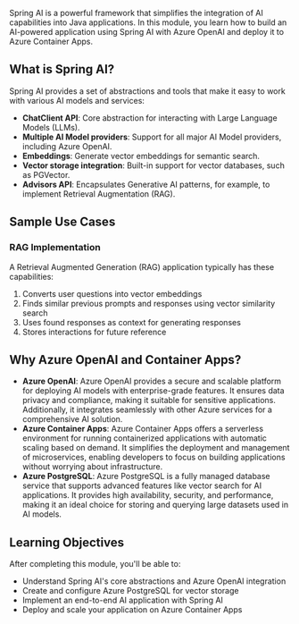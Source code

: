 Spring AI is a powerful framework that simplifies the integration of AI capabilities into Java applications. In this module, you learn how to build an AI-powered application using Spring AI with Azure OpenAI and deploy it to Azure Container Apps.

## What is Spring AI?

Spring AI provides a set of abstractions and tools that make it easy to work with various AI models and services:

- **ChatClient API**: Core abstraction for interacting with Large Language Models (LLMs).
- **Multiple AI Model providers**: Support for all major AI Model providers, including Azure OpenAI.
- **Embeddings**: Generate vector embeddings for semantic search.
- **Vector storage integration**: Built-in support for vector databases, such as PGVector.
- **Advisors API**: Encapsulates Generative AI patterns, for example, to implement Retrieval Augmentation (RAG).

## Sample Use Cases

### RAG Implementation

A Retrieval Augmented Generation (RAG) application typically has these capabilities:

1. Converts user questions into vector embeddings
2. Finds similar previous prompts and responses using vector similarity search
3. Uses found responses as context for generating responses
4. Stores interactions for future reference

## Why Azure OpenAI and Container Apps?

- **Azure OpenAI**: Azure OpenAI provides a secure and scalable platform for deploying AI models with enterprise-grade features. It ensures data privacy and compliance, making it suitable for sensitive applications. Additionally, it integrates seamlessly with other Azure services for a comprehensive AI solution.
- **Azure Container Apps**: Azure Container Apps offers a serverless environment for running containerized applications with automatic scaling based on demand. It simplifies the deployment and management of microservices, enabling developers to focus on building applications without worrying about infrastructure.
- **Azure PostgreSQL**: Azure PostgreSQL is a fully managed database service that supports advanced features like vector search for AI applications. It provides high availability, security, and performance, making it an ideal choice for storing and querying large datasets used in AI models.

## Learning Objectives

After completing this module, you'll be able to:

- Understand Spring AI's core abstractions and Azure OpenAI integration
- Create and configure Azure PostgreSQL for vector storage
- Implement an end-to-end AI application with Spring AI
- Deploy and scale your application on Azure Container Apps
